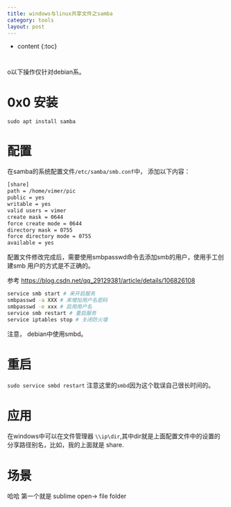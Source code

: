 ```yaml
---
title: windows与linux共享文件之samba
category: tools
layout: post
---
```

* content
{:toc}

#
o以下操作仅针对debian系。

# 0x0 安装
 `sudo apt install samba`

# 配置
 在samba的系统配置文件`/etc/samba/smb.conf`中， 添加以下内容：
 ```bash
 [share]
 path = /home/vimer/pic
 public = yes
 writable = yes
 valid users = vimer
 create mask = 0644
 force create mode = 0644
 directory mask = 0755
 force directory mode = 0755
 available = yes
 ```

配置文件修改完成后，需要使用smbpasswd命令去添加smb的用户，使用手工创建smb
用户的方式是不正确的。

参考 https://blog.csdn.net/qq_29129381/article/details/106826108

```bash
service smb start # 来开启服务
smbpasswd -a XXX # 来增加用户名密码
smbpasswd -e xxx # 启用用户名
service smb restart # 重启服务
service iptables stop # 关闭防火墙
```
注意， debian中使用smbd。

# 重启
 `sudo service smbd restart` 注意这里的`smbd`因为这个耽误自己很长时间的。

# 应用
 在windows中可以在文件管理器
 `\\ip\dir`,其中dir就是上面配置文件中的设置的分享路径别名，比如，我的上面就是 share.

# 场景
 哈哈  第一个就是   sublime  open-> file folder

